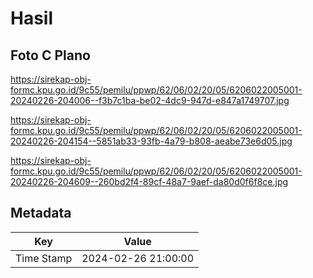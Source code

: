 # Hasil

## Foto C Plano

https://sirekap-obj-formc.kpu.go.id/9c55/pemilu/ppwp/62/06/02/20/05/6206022005001-20240226-204006--f3b7c1ba-be02-4dc9-947d-e847a1749707.jpg

https://sirekap-obj-formc.kpu.go.id/9c55/pemilu/ppwp/62/06/02/20/05/6206022005001-20240226-204154--5851ab33-93fb-4a79-b808-aeabe73e6d05.jpg

https://sirekap-obj-formc.kpu.go.id/9c55/pemilu/ppwp/62/06/02/20/05/6206022005001-20240226-204609--260bd2f4-89cf-48a7-9aef-da80d0f6f8ce.jpg


## Metadata

| Key        | Value               |
| ---------- | ------------------- |
| Time Stamp | 2024-02-26 21:00:00 |



